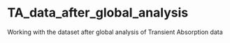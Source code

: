 # TA_data_after_global_analysis
Working with the dataset after global analysis of Transient Absorption data
